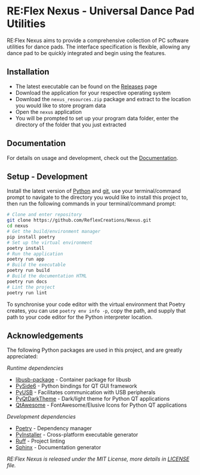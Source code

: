 # RE:Flex Nexus - Universal Dance Pad Utilities

RE:Flex Nexus aims to provide a comprehensive collection of PC software
utilities for dance pads. The interface specification is flexible, allowing
any dance pad to be quickly integrated and begin using the features.

## Installation

- The latest executable can be found on the [Releases] page
- Download the application for your respective operating system
- Download the ``nexus_resources.zip`` package and extract to the location
you would like to store program data
- Open the `nexus` application
- You will be prompted to set up your program data folder, enter the directory
of the folder that you just extracted

## Documentation

For details on usage and development, check out the [Documentation].

## Setup - Development

Install the latest version of [Python] and [git], use your terminal/command
prompt to navigate to the directory you would like to install this project to,
then run the following commands in your terminal/command prompt:

```bash
# Clone and enter repository
git clone https://github.com/ReflexCreations/Nexus.git
cd nexus
# Get the build/environment manager
pip install poetry
# Set up the virtual environment
poetry install
# Run the application
poetry run app
# Build the executable
poetry run build
# Build the documentation HTML
poetry run docs
# Lint the project
poetry run lint
```

To synchronise your code editor with the virtual environment that Poetry
creates, you can use `poetry env info -p`, copy the path, and supply that path
to your code editor for the Python interpreter location.

## Acknowledgements

The following Python packages are used in this project, and are greatly
appreciated:

*Runtime dependencies*
- [libusb-package] - Container package for libusb
- [PySide6] - Python bindings for QT GUI framework
- [PyUSB] - Facilitates communication with USB peripherals
- [PyQtDarkTheme] - Dark/light theme for Python QT applications
- [QtAwesome] - FontAwesome/Elusive Icons for Python QT applications

*Development dependencies*
- [Poetry] - Dependency manager
- [PyInstaller] - Cross-platform executable generator
- [Ruff] - Project linting
- [Sphinx] - Documentation generator

*RE:Flex Nexus is released under the MIT License, more details in [LICENSE]
file.*

[Documentation]: https://readthedocs.org
[Releases]: https://github.com/ReflexCreations/Nexus/releases
[LICENSE]: https://github.com/ReflexCreations/Nexus/LICENSE
[Python]: https://python.org/downloads
[Git]: https://git-scm.com/downloads

[Ruff]: https://pypi.org/project/ruff/
[PyInstaller]: https://pypi.org/project/pyinstaller/
[Sphinx]: https://pypi.org/project/Sphinx/
[Poetry]: https://pypi.org/project/poetry/

[libusb-package]: https://pypi.org/project/libusb-package/
[PySide6]: https://pypi.org/project/PySide6/
[PyUSB]: https://pypi.org/project/pyusb/
[PyQtDarkTheme]: https://pypi.org/project/pyqtdarktheme/
[QtAwesome]: https://pypi.org/project/QtAwesome/
